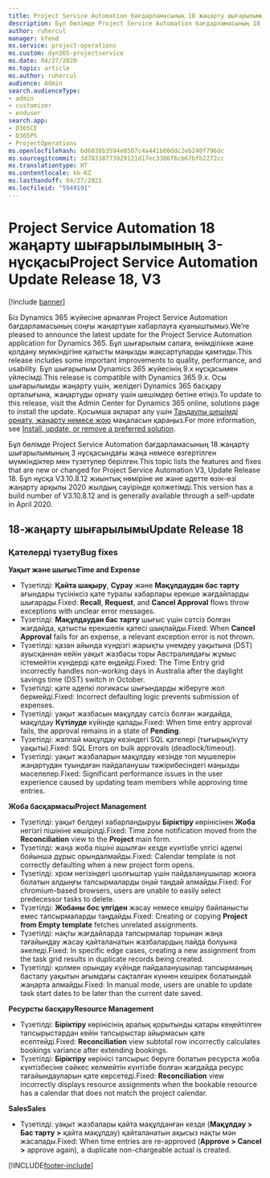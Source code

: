 ```yaml
---
title: Project Service Automation бағдарламасының 18 жаңарту шығарылымының 3 нұсқасындағы жаңалықтар немесе өзгерістер
description: Бұл бөлімде Project Service Automation бағдарламасының 18 жаңарту шығарылымының 3 нұсқасындағы қолжетімді мүмкіндіктер мен түзетулер берілген.
author: ruhercul
manager: kfend
ms.service: project-operations
ms.custom: dyn365-projectservice
ms.date: 04/27/2020
ms.topic: article
ms.author: ruhercul
audience: Admin
search.audienceType:
- admin
- customizer
- enduser
search.app:
- D365CE
- D365PS
- ProjectOperations
ms.openlocfilehash: bd6038b3594e8507c4a441b00ddc2eb240f796dc
ms.sourcegitcommit: 3d78338773929121d17ec3386f6cb67bfb2272cc
ms.translationtype: HT
ms.contentlocale: kk-KZ
ms.lasthandoff: 04/27/2021
ms.locfileid: "5949191"
---
```

# <a name="project-service-automation-update-release-18-v3"></a><span data-ttu-id="177ac-103">Project Service Automation 18 жаңарту шығарылымының 3-нұсқасы</span><span class="sxs-lookup"><span data-stu-id="177ac-103">Project Service Automation Update Release 18, V3</span></span>

[!include [banner](../includes/psa-now-project-operations.md)]

<span data-ttu-id="177ac-104">Біз Dynamics 365 жүйесіне арналған Project Service Automation бағдарламасының соңғы жаңартуын хабарлауға қуаныштымыз.</span><span class="sxs-lookup"><span data-stu-id="177ac-104">We’re pleased to announce the latest update for the Project Service Automation application for Dynamics 365.</span></span> <span data-ttu-id="177ac-105">Бұл шығарылым сапаға, өнімділікке және қолдану мүмкіндігіне қатысты маңызды жақсартуларды қамтиды.</span><span class="sxs-lookup"><span data-stu-id="177ac-105">This release includes some important improvements to quality, performance, and usability.</span></span> <span data-ttu-id="177ac-106">Бұл шығарылым Dynamics 365 жүйесінің 9.x нұсқасымен үйлесімді.</span><span class="sxs-lookup"><span data-stu-id="177ac-106">This release is compatible with Dynamics 365 9.x.</span></span> <span data-ttu-id="177ac-107">Осы шығарылымды жаңарту үшін, желідегі Dynamics 365 басқару орталығына, жаңартуды орнату үшін шешімдер бетіне өтіңіз.</span><span class="sxs-lookup"><span data-stu-id="177ac-107">To update to this release, visit the Admin Center for Dynamics 365 online, solutions page to install the update.</span></span> <span data-ttu-id="177ac-108">Қосымша ақпарат алу үшін [Таңдаулы шешімді орнату, жаңарту немесе жою](/power-platform/admin/install-remove-preferred-solution) мақаласын қараңыз.</span><span class="sxs-lookup"><span data-stu-id="177ac-108">For more information, see [Install, update, or remove a preferred solution](/power-platform/admin/install-remove-preferred-solution).</span></span>

<span data-ttu-id="177ac-109">Бұл бөлімде Project Service Automation бағдарламасының 18 жаңарту шығарылымының 3 нұсқасындағы жаңа немесе өзгертілген мүмкіндіктер мен түзетулер берілген.</span><span class="sxs-lookup"><span data-stu-id="177ac-109">This topic lists the features and fixes that are new or changed for Project Service Automation V3, Update Release 18.</span></span> <span data-ttu-id="177ac-110">Бұл нұсқа V3.10.8.12 жиынтық нөміріне ие және әдетте өзін-өзі жаңарту арқылы 2020 жылдың сәуірінде қолжетімді.</span><span class="sxs-lookup"><span data-stu-id="177ac-110">This version has a build number of V3.10.8.12 and is generally available through a self-update in April 2020.</span></span>

## <a name="update-release-18"></a><span data-ttu-id="177ac-111">18-жаңарту шығарылымы</span><span class="sxs-lookup"><span data-stu-id="177ac-111">Update Release 18</span></span>

### <a name="bug-fixes"></a><span data-ttu-id="177ac-112">Қателерді түзету</span><span class="sxs-lookup"><span data-stu-id="177ac-112">Bug fixes</span></span>

<span data-ttu-id="177ac-113">**Уақыт және шығыс**</span><span class="sxs-lookup"><span data-stu-id="177ac-113">**Time and Expense**</span></span>

- <span data-ttu-id="177ac-114">Түзетілді: **Қайта шақыру**, **Сұрау** және **Мақұлдаудан бас тарту** ағындары түсініксіз қате туралы хабарлары ерекше жағдайларды шығарады.</span><span class="sxs-lookup"><span data-stu-id="177ac-114">Fixed: **Recall**, **Request**, and **Cancel Approval** flows throw exceptions with unclear error messages.</span></span>
- <span data-ttu-id="177ac-115">Түзетілді: **Мақұлдаудан бас тарту** шығыс үшін сәтсіз болған жағдайда, қатысты ерекшелік қатесі шықпайды.</span><span class="sxs-lookup"><span data-stu-id="177ac-115">Fixed: When **Cancel Approval** fails for an expense, a relevant exception error is not thrown.</span></span>
- <span data-ttu-id="177ac-116">Түзетілді: қазан айында күндізгі жарықты үнемдеу уақытына (DST) ауысқаннан кейін уақыт жазбасы торы Австралиядағы жұмыс істемейтін күндерді қате өңдейді.</span><span class="sxs-lookup"><span data-stu-id="177ac-116">Fixed: The Time Entry grid incorrectly handles non-working days in Australia after the daylight savings time (DST) switch in October.</span></span>
- <span data-ttu-id="177ac-117">Түзетілді: қате әдепкі логикасы шығындарды жіберуге жол бермейді.</span><span class="sxs-lookup"><span data-stu-id="177ac-117">Fixed: Incorrect defaulting logic prevents submission of expenses.</span></span>
- <span data-ttu-id="177ac-118">Түзетілді: уақыт жазбасын мақұлдау сәтсіз болған жағдайда, мақұлдау **Күтілуде** күйінде қалады.</span><span class="sxs-lookup"><span data-stu-id="177ac-118">Fixed: When time entry approval fails, the approval remains in a state of **Pending**.</span></span>
- <span data-ttu-id="177ac-119">Түзетілді: жаппай мақұлдау кезіндегі SQL қателері (тығырық/күту уақыты).</span><span class="sxs-lookup"><span data-stu-id="177ac-119">Fixed: SQL Errors on bulk approvals (deadlock/timeout).</span></span>
- <span data-ttu-id="177ac-120">Түзетілді: уақыт жазбаларын мақұлдау кезінде топ мүшелерін жаңартудан туындаған пайдаланушы тәжірибесіндегі маңызды мәселелер.</span><span class="sxs-lookup"><span data-stu-id="177ac-120">Fixed: Significant performance issues in the user experience caused by updating team members while approving time entries.</span></span>

<span data-ttu-id="177ac-121">**Жоба басқармасы**</span><span class="sxs-lookup"><span data-stu-id="177ac-121">**Project Management**</span></span>

- <span data-ttu-id="177ac-122">Түзетілді: уақыт белдеуі хабарландыруы **Біріктіру** көрінісінен **Жоба** негізгі пішініне көшірілді.</span><span class="sxs-lookup"><span data-stu-id="177ac-122">Fixed: Time zone notification moved from the **Reconciliation** view to the **Project** main form.</span></span>
- <span data-ttu-id="177ac-123">Түзетілді: жаңа жоба пішіні ашылған кезде күнтізбе үлгісі әдепкі бойынша дұрыс орындалмайды.</span><span class="sxs-lookup"><span data-stu-id="177ac-123">Fixed: Calendar template is not correctly defaulting when a new project form opens.</span></span>
- <span data-ttu-id="177ac-124">Түзетілді: хром негізіндегі шолғыштар үшін пайдаланушылар жоюға болатын алдыңғы тапсырмаларды оңай таңдай алмайды.</span><span class="sxs-lookup"><span data-stu-id="177ac-124">Fixed: For chromium-based browsers, users are unable to easily select predecessor tasks to delete.</span></span>
- <span data-ttu-id="177ac-125">Түзетілді: **Жобаны бос үлгіден** жасау немесе көшіру байланысты емес тапсырмаларды таңдайды.</span><span class="sxs-lookup"><span data-stu-id="177ac-125">Fixed: Creating or copying **Project from Empty template** fetches unrelated assignments.</span></span>
- <span data-ttu-id="177ac-126">Түзетілді: нақты жағдайларда тапсырмалар торынан жаңа тағайындау жасау қайталанатын жазбалардың пайда болуына әкеледі.</span><span class="sxs-lookup"><span data-stu-id="177ac-126">Fixed: In specific edge cases, creating a new assignment from the task grid results in duplicate records being created.</span></span>
- <span data-ttu-id="177ac-127">Түзетілді: қолмен орындау күйінде пайдаланушылар тапсырманың басталу уақытын ағымдағы сақталған күннен кешірек болатындай жаңарта алмайды.</span><span class="sxs-lookup"><span data-stu-id="177ac-127">Fixed: In manual mode, users are unable to update task start dates to be later than the current date saved.</span></span>

<span data-ttu-id="177ac-128">**Ресурсты басқару**</span><span class="sxs-lookup"><span data-stu-id="177ac-128">**Resource Management**</span></span>

- <span data-ttu-id="177ac-129">Түзетілді: **Біріктіру** көрінісінің аралық қорытынды қатары кеңейтілген тапсырыстардан кейін тапсырыстар айырмасын қате есептейді.</span><span class="sxs-lookup"><span data-stu-id="177ac-129">Fixed: **Reconciliation** view subtotal row incorrectly calculates bookings variance after extending bookings.</span></span>
- <span data-ttu-id="177ac-130">Түзетілді: **Біріктіру** көрінісі тапсырыс беруге болатын ресурста жоба күнтізбесіне сәйкес келмейтін күнтізбе болған жағдайда ресурс тағайындауларын қате көрсетеді.</span><span class="sxs-lookup"><span data-stu-id="177ac-130">Fixed: **Reconciliation** view incorrectly displays resource assignments when the bookable resource has a calendar that does not match the project calendar.</span></span>

<span data-ttu-id="177ac-131">**Sales**</span><span class="sxs-lookup"><span data-stu-id="177ac-131">**Sales**</span></span>

- <span data-ttu-id="177ac-132">Түзетілді: уақыт жазбалары қайта мақұлданған кезде (**Мақұлдау > Бас тарту >** қайта мақұлдау) қайталанатын ақысыз нақты мән жасалады.</span><span class="sxs-lookup"><span data-stu-id="177ac-132">Fixed: When time entries are re-approved (**Approve > Cancel >** approve again), a duplicate non-chargeable actual is created.</span></span>


[!INCLUDE[footer-include](../includes/footer-banner.md)]